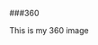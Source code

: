 ###360

This is my 360 image

<script src="//360.vizor.io/scripts/embed.js" data-vizorurl="https://360.vizor.io/embed/v/6jdg" ></script>
